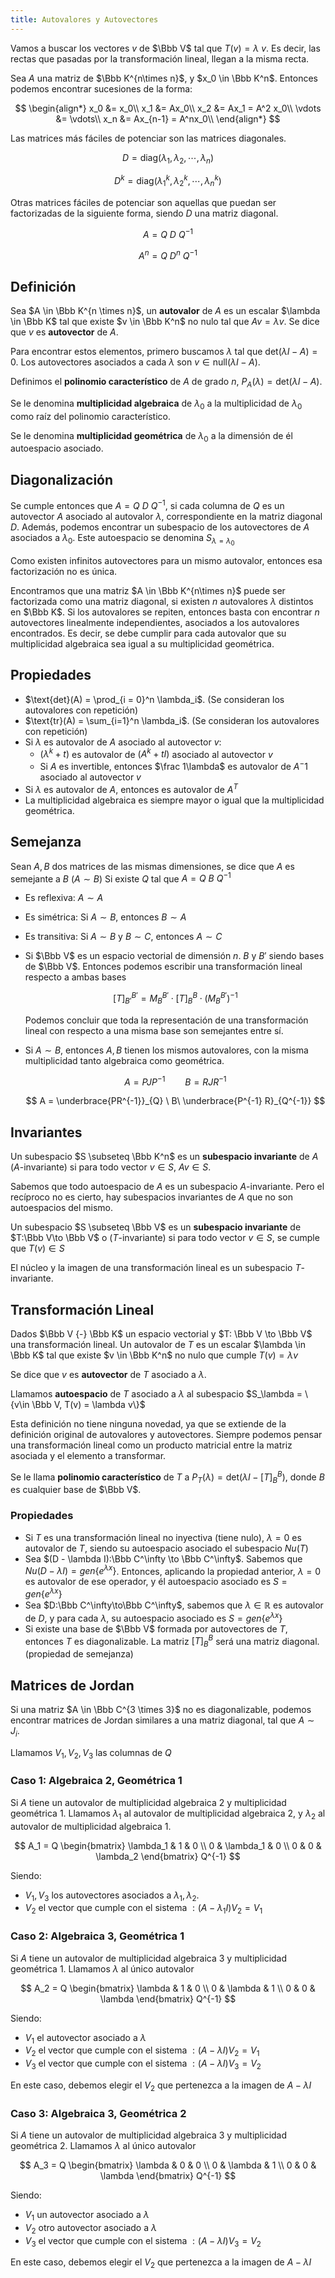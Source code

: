 ```yaml
---
title: Autovalores y Autovectores
---
```


Vamos a buscar los vectores $v$ de $\Bbb  V$ tal que $T(v) = \lambda\ v$. Es decir, las rectas que pasadas por la transformación lineal, llegan a la misma recta.

Sea $A$ una matriz de $\Bbb K^{n\times n}$, y $x_0 \in \Bbb K^n$. Entonces podemos encontrar sucesiones de la forma:

$$
\begin{align*}
x_0 &= x_0\\
x_1 &= Ax_0\\
x_2 &= Ax_1 = A^2 x_0\\
\vdots &= \vdots\\
x_n &= Ax_{n-1} = A^nx_0\\
\end{align*}
$$

Las matrices más fáciles de potenciar son las matrices diagonales.

$$
D = \text{diag}(\lambda_1,\lambda_2,\cdots,\lambda_n)
$$

$$
D^k = \text{diag}(\lambda_1^k,\lambda_2^k, \cdots, \lambda_n^k)
$$

Otras matrices fáciles de potenciar son aquellas que puedan ser factorizadas de la siguiente forma, siendo $D$ una matriz diagonal.

$$
A = Q\ D\ Q^{-1}
$$

$$
A^n = Q\ D^n\ Q^{-1}
$$

## Definición

Sea $A \in \Bbb K^{n \times n}$, un **autovalor** de $A$ es un escalar $\lambda \in \Bbb K$ tal que existe $v \in \Bbb K^n$ no nulo tal que $Av = \lambda v$. Se dice que $v$ es **autovector** de $A$.

Para encontrar estos elementos, primero buscamos $\lambda$ tal que $\text{det}(\lambda I - A) = 0$. Los autovectores asociados a cada $\lambda$ son $v \in \text{null}(\lambda I - A)$.

Definimos el **polinomio característico** de $A$ de grado $n$, $P_A(\lambda) = \text{det}(\lambda I - A)$.

Se le denomina **multiplicidad algebraica** de $\lambda_0$ a la multiplicidad de $\lambda_0$ como raíz del polinomio característico.

Se le denomina **multiplicidad geométrica** de $\lambda_0$ a la dimensión de él autoespacio asociado.

## Diagonalización

Se cumple entonces que $A = Q\ D\ Q^{-1}$, si cada columna de $Q$ es un autovector $A$ asociado al autovalor $\lambda$, correspondiente en la matriz diagonal $D$. Además, podemos encontrar un subespacio de los autovectores de $A$ asociados a $\lambda_0$. Este autoespacio se denomina $S_{\lambda = \lambda_0}$

Como existen infinitos autovectores para un mismo autovalor, entonces esa factorización no es única.

Encontramos que una matriz $A \in \Bbb K^{n\times n}$ puede ser factorizada como una matriz diagonal, si existen $n$ autovalores $\lambda$ distintos en $\Bbb K$. Si los autovalores se repiten, entonces basta con encontrar $n$ autovectores linealmente independientes, asociados a los autovalores encontrados. Es decir, se debe cumplir para cada autovalor que su multiplicidad algebraica sea igual a su multiplicidad geométrica.

## Propiedades

- $\text{det}(A) = \prod_{i = 0}^n \lambda_i$. (Se consideran los autovalores con repetición)
- $\text{tr}(A) = \sum_{i=1}^n \lambda_i$. (Se consideran los autovalores con repetición)
- Si $\lambda$ es autovalor de $A$ asociado al autovector $v$:
	- $(\lambda^k + t)$ es autovalor de $(A^k + tI)$ asociado al autovector $v$
	- Si $A$ es invertible, entonces $\frac 1\lambda$ es autovalor de $A^-1$ asociado al autovector $v$
- Si $\lambda$ es autovalor de $A$, entonces es autovalor de $A^T$
- La multiplicidad algebraica es siempre mayor o igual que la multiplicidad geométrica.

## Semejanza

Sean $A, B$ dos matrices de las mismas dimensiones, se dice que $A$ es semejante a $B$ $(A \sim B)$ Si existe $Q$ tal que $A = Q\ B\ Q^{-1}$

- Es reflexiva: $A \sim A$
- Es simétrica: Si $A \sim B$, entonces $B \sim A$
- Es transitiva: Si $A \sim B$ y $B \sim C$, entonces $A \sim C$
- Si $\Bbb V$ es un espacio vectorial de dimensión $n$. $B$ y $B'$ siendo bases de $\Bbb V$. Entonces podemos escribir una transformación lineal respecto a ambas bases

	$$
	[T]_{B'}^{B'} = M_{B}^{B'}\cdot [T]_B^B\cdot (M_{B}^{B'})^{-1}
    $$

	Podemos concluir que toda la representación de una transformación lineal con respecto a una misma base son semejantes entre sí.

- Si $A \sim B$, entonces $A, B$ tienen los mismos autovalores, con la misma multiplicidad tanto algebraica como geométrica.

	$$
    A = P J P^{-1} \qquad B = R J R^{-1}
    $$

	$$
	A = \underbrace{PR^{-1}}_{Q} \ B\  \underbrace{P^{-1} R}_{Q^{-1}}
	$$

## Invariantes

Un subespacio $S \subseteq \Bbb K^n$ es un **subespacio invariante** de $A$ $(A\text{-invariante})$ si para todo vector $v \in S$, $Av \in S$.

Sabemos que todo autoespacio de $A$ es un subespacio $A\text{-invariante}$. Pero el recíproco no es cierto, hay subespacios invariantes de $A$ que no son autoespacios del mismo.

Un subespacio $S \subseteq \Bbb V$ es un **subespacio invariante** de $T:\Bbb V\to \Bbb V$ o $(T\text{-invariante})$ si para todo vector $v\in S$, se cumple que $T(v) \in S$

El núcleo y la imagen de una transformación lineal es un subespacio $T\text{-invariante}$.

## Transformación Lineal

Dados $\Bbb V {-} \Bbb K$ un espacio vectorial y $T: \Bbb V \to \Bbb V$ una transformación lineal. Un autovalor de $T$ es un escalar $\lambda \in \Bbb K$ tal que existe $v \in \Bbb K^n$ no nulo que cumple $T(v) = \lambda v$

Se dice que $v$ es **autovector** de $T$ asociado a $\lambda$.

Llamamos **autoespacio** de $T$ asociado a $\lambda$ al subespacio $S_\lambda = \{v\in \Bbb V, T(v) = \lambda v\}$

Esta definición no tiene ninguna novedad, ya que se extiende de la definición original de autovalores y autovectores. Siempre podemos pensar una transformación lineal como un producto matricial entre la matriz asociada y el elemento a transformar.

Se le llama **polinomio característico** de $T$ a $P_T(\lambda) = \text{det}(\lambda I - [T]_B^B)$, donde $B$ es cualquier base de $\Bbb V$.

### Propiedades

- Si $T$ es una transformación lineal no inyectiva (tiene nulo), $\lambda = 0$ es autovalor de $T$, siendo su autoespacio asociado el subespacio $Nu(T)$
- Sea $(D - \lambda I):\Bbb C^\infty \to \Bbb C^\infty$. Sabemos que $Nu(D - \lambda I) = gen\{e^{\lambda x}\}$. Entonces, aplicando la propiedad anterior, $\lambda = 0$ es autovalor de ese operador, y él autoespacio asociado es $S = gen\{e^{\lambda x}\}$
- Sea $D:\Bbb C^\infty\to\Bbb C^\infty$, sabemos que $\lambda \in \mathbb{R}$ es autovalor de $D$, y para cada $\lambda$, su autoespacio asociado es $S = gen\{e^{\lambda x}\}$
- Si existe una base de $\Bbb V$ formada por autovectores de $T$, entonces $T$ es diagonalizable. La matriz $[T]_B^B$ será una matriz diagonal. (propiedad de semejanza)

## Matrices de Jordan

Si una matriz $A \in \Bbb C^{3 \times 3}$ no es diagonalizable, podemos encontrar matrices de Jordan similares a una matriz diagonal, tal que $A \sim J_i$.

Llamamos $V_1, V_2, V_3$ las columnas de $Q$

### Caso 1: Algebraica 2, Geométrica 1

Si $A$ tiene un autovalor de multiplicidad algebraica $2$ y multiplicidad geométrica $1$. Llamamos $\lambda_1$ al autovalor de multiplicidad algebraica $2$, y $\lambda_2$ al autovalor de multiplicidad algebraica $1$.

$$
A_1 = Q
\begin{bmatrix}
\lambda_1 & 1 & 0 \\
0 & \lambda_1 & 0 \\
0 & 0 & \lambda_2
\end{bmatrix}
Q^{-1}
$$

Siendo:

- $V_1, V_3$ los autovectores asociados a $\lambda_1, \lambda_2$.
- $V_2$ el vector que cumple con el sistema $: (A - \lambda_1I)V_2 = V_1$

### Caso 2: Algebraica 3, Geométrica 1

Si $A$ tiene un autovalor de multiplicidad algebraica $3$ y multiplicidad geométrica $1$. Llamamos $\lambda$ al único autovalor

$$
A_2 = 
Q
\begin{bmatrix}
\lambda & 1 & 0 \\
0 & \lambda & 1 \\
0 & 0 & \lambda
\end{bmatrix}
Q^{-1}
$$

Siendo:

- $V_1$ el autovector asociado a $\lambda$
- $V_2$ el vector que cumple con el sistema $:(A - \lambda I)V_2 = V_1$
- $V_3$ el vector que cumple con el sistema $: (A- \lambda I)V_3 = V_2$

En este caso, debemos elegir el $V_2$ que pertenezca a la imagen de $A- \lambda I$

### Caso 3: Algebraica 3, Geométrica 2

Si $A$ tiene un autovalor de multiplicidad algebraica $3$ y multiplicidad geométrica $2$. Llamamos $\lambda$ al único autovalor

$$
A_3 = 
Q
\begin{bmatrix}
\lambda & 0 & 0 \\
0 & \lambda & 1 \\
0 & 0 & \lambda
\end{bmatrix}
Q^{-1}
$$

Siendo:

- $V_1$ un autovector asociado a $\lambda$
- $V_2$ otro autovector asociado a $\lambda$
- $V_3$ el vector que cumple con el sistema $: (A- \lambda I)V_3 = V_2$

En este caso, debemos elegir el $V_2$ que pertenezca a la imagen de $A- \lambda I$
